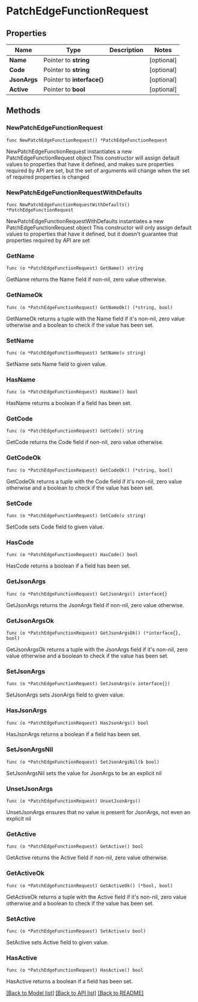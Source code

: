 # PatchEdgeFunctionRequest

## Properties

Name | Type | Description | Notes
------------ | ------------- | ------------- | -------------
**Name** | Pointer to **string** |  | [optional] 
**Code** | Pointer to **string** |  | [optional] 
**JsonArgs** | Pointer to **interface{}** |  | [optional] 
**Active** | Pointer to **bool** |  | [optional] 

## Methods

### NewPatchEdgeFunctionRequest

`func NewPatchEdgeFunctionRequest() *PatchEdgeFunctionRequest`

NewPatchEdgeFunctionRequest instantiates a new PatchEdgeFunctionRequest object
This constructor will assign default values to properties that have it defined,
and makes sure properties required by API are set, but the set of arguments
will change when the set of required properties is changed

### NewPatchEdgeFunctionRequestWithDefaults

`func NewPatchEdgeFunctionRequestWithDefaults() *PatchEdgeFunctionRequest`

NewPatchEdgeFunctionRequestWithDefaults instantiates a new PatchEdgeFunctionRequest object
This constructor will only assign default values to properties that have it defined,
but it doesn't guarantee that properties required by API are set

### GetName

`func (o *PatchEdgeFunctionRequest) GetName() string`

GetName returns the Name field if non-nil, zero value otherwise.

### GetNameOk

`func (o *PatchEdgeFunctionRequest) GetNameOk() (*string, bool)`

GetNameOk returns a tuple with the Name field if it's non-nil, zero value otherwise
and a boolean to check if the value has been set.

### SetName

`func (o *PatchEdgeFunctionRequest) SetName(v string)`

SetName sets Name field to given value.

### HasName

`func (o *PatchEdgeFunctionRequest) HasName() bool`

HasName returns a boolean if a field has been set.

### GetCode

`func (o *PatchEdgeFunctionRequest) GetCode() string`

GetCode returns the Code field if non-nil, zero value otherwise.

### GetCodeOk

`func (o *PatchEdgeFunctionRequest) GetCodeOk() (*string, bool)`

GetCodeOk returns a tuple with the Code field if it's non-nil, zero value otherwise
and a boolean to check if the value has been set.

### SetCode

`func (o *PatchEdgeFunctionRequest) SetCode(v string)`

SetCode sets Code field to given value.

### HasCode

`func (o *PatchEdgeFunctionRequest) HasCode() bool`

HasCode returns a boolean if a field has been set.

### GetJsonArgs

`func (o *PatchEdgeFunctionRequest) GetJsonArgs() interface{}`

GetJsonArgs returns the JsonArgs field if non-nil, zero value otherwise.

### GetJsonArgsOk

`func (o *PatchEdgeFunctionRequest) GetJsonArgsOk() (*interface{}, bool)`

GetJsonArgsOk returns a tuple with the JsonArgs field if it's non-nil, zero value otherwise
and a boolean to check if the value has been set.

### SetJsonArgs

`func (o *PatchEdgeFunctionRequest) SetJsonArgs(v interface{})`

SetJsonArgs sets JsonArgs field to given value.

### HasJsonArgs

`func (o *PatchEdgeFunctionRequest) HasJsonArgs() bool`

HasJsonArgs returns a boolean if a field has been set.

### SetJsonArgsNil

`func (o *PatchEdgeFunctionRequest) SetJsonArgsNil(b bool)`

 SetJsonArgsNil sets the value for JsonArgs to be an explicit nil

### UnsetJsonArgs
`func (o *PatchEdgeFunctionRequest) UnsetJsonArgs()`

UnsetJsonArgs ensures that no value is present for JsonArgs, not even an explicit nil
### GetActive

`func (o *PatchEdgeFunctionRequest) GetActive() bool`

GetActive returns the Active field if non-nil, zero value otherwise.

### GetActiveOk

`func (o *PatchEdgeFunctionRequest) GetActiveOk() (*bool, bool)`

GetActiveOk returns a tuple with the Active field if it's non-nil, zero value otherwise
and a boolean to check if the value has been set.

### SetActive

`func (o *PatchEdgeFunctionRequest) SetActive(v bool)`

SetActive sets Active field to given value.

### HasActive

`func (o *PatchEdgeFunctionRequest) HasActive() bool`

HasActive returns a boolean if a field has been set.


[[Back to Model list]](../README.md#documentation-for-models) [[Back to API list]](../README.md#documentation-for-api-endpoints) [[Back to README]](../README.md)


